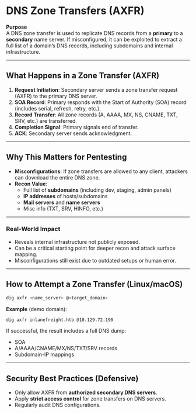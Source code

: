 
# DNS Zone Transfers (AXFR)
**Purpose**  
A DNS zone transfer is used to replicate DNS records from a **primary** to a **secondary** name server. If misconfigured, it can be exploited to extract a full list of a domain’s DNS records, including subdomains and internal infrastructure.

---

## **What Happens in a Zone Transfer (AXFR)**
1. **Request Initiation**: Secondary server sends a zone transfer request (AXFR) to the primary DNS server.
2. **SOA Record**: Primary responds with the Start of Authority (SOA) record (includes serial, refresh, retry, etc.).
3. **Record Transfer**: All zone records (A, AAAA, MX, NS, CNAME, TXT, SRV, etc.) are transferred.
4. **Completion Signal**: Primary signals end of transfer.
5. **ACK**: Secondary server sends acknowledgment.

---
## **Why This Matters for Pentesting**
- **Misconfigurations**: If zone transfers are allowed to any client, attackers can download the entire DNS zone.
- **Recon Value**:
    - Full list of **subdomains** (including dev, staging, admin panels)
    - **IP addresses** of hosts/subdomains
    - **Mail servers** and **name servers**
    - Misc info (TXT, SRV, HINFO, etc.)

---
### **Real-World Impact**
- Reveals internal infrastructure not publicly exposed.
- Can be a critical starting point for deeper recon and attack surface mapping.
- Misconfigurations still exist due to outdated setups or human error.

---

## **How to Attempt a Zone Transfer (Linux/macOS)**

```bash
dig axfr <name_server> @<target_domain>
```

**Example** (demo domain):

```bash
dig axfr inlanefreight.htb @10.129.72.190
```

If successful, the result includes a full DNS dump:
- SOA
- A/AAAA/CNAME/MX/NS/TXT/SRV records
- Subdomain-IP mappings

---
## **Security Best Practices (Defensive)**
- Only allow AXFR from **authorized secondary DNS servers**.
- Apply **strict access control** for zone transfers on DNS servers.
- Regularly audit DNS configurations.
